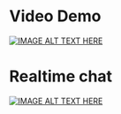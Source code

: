 # Video Demo
[![IMAGE ALT TEXT HERE](https://img.youtube.com/vi/vkYMl5exFmc/0.jpg)](https://www.youtube.com/watch?v=vkYMl5exFmc)

# Realtime chat
[![IMAGE ALT TEXT HERE](https://img.youtube.com/vi/gOUBU4eCQM8/0.jpg)](https://www.youtube.com/watch?v=gOUBU4eCQM8)
